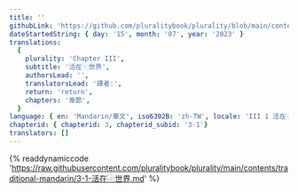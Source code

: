 ```yaml
---
title: ''
githubLink: 'https://github.com/pluralitybook/plurality/blob/main/contents/traditional-mandarin/3-1-活在⿻世界.md'
dateStartedString: { day: '15', month: '07', year: '2023' }
translations:
  {
    plurality: 'Chapter III',
    subtitle: '活在⿻世界',
    authorsLead: '',
    translatorsLead: '譯者:',
    return: 'return',
    chapters: '章節',
  }
language: { en: 'Mandarin/華文', iso6392B: 'zh-TW', locale: 'III 1 活在⿻世界' }
chapterid: { chapterid: 3, chapterid_subid: '3-1'}
translators: []
---
```

{% readdynamiccode 'https://raw.githubusercontent.com/pluralitybook/plurality/main/contents/traditional-mandarin/3-1-活在⿻世界.md' %}
